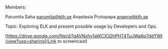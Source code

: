 Members:

Parumita Saha parumita@kth.se
Anastasia Protopapa anapro@kth.se

Topic: Exploring ELK and present possible usage by Developers and Ops.

[https://drive.google.com/file/d/1gAVNxhy1aWCX32hPHT4TuJWa8p7ddYWt/view?usp=sharing](Link to screencast)
